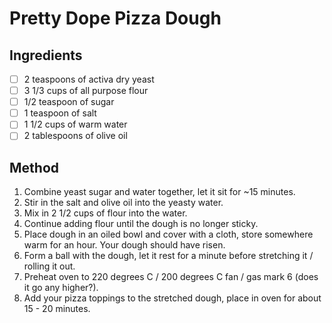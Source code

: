 # Pretty Dope Pizza Dough

## Ingredients

 - [ ] 2 teaspoons of activa dry yeast
 - [ ] 3 1/3 cups of all purpose flour
 - [ ] 1/2 teaspoon of sugar
 - [ ] 1 teaspoon of salt
 - [ ] 1 1/2 cups of warm water
 - [ ] 2 tablespoons of olive oil

## Method

1. Combine yeast sugar and water together, let it sit for ~15 minutes.
2. Stir in the salt and olive oil into the yeasty water.
3. Mix in 2 1/2 cups of flour into the water.
4. Continue adding flour until the dough is no longer sticky.
5. Place dough in an oiled bowl and cover with a cloth, store somewhere warm for an hour. Your dough should have risen.
6. Form a ball with the dough, let it rest for a minute before stretching it / rolling it out.
7. Preheat oven to 220 degrees C / 200 degrees C fan / gas mark 6 (does it go any higher?).
8. Add your pizza toppings to the stretched dough, place in oven for about 15 - 20 minutes.
